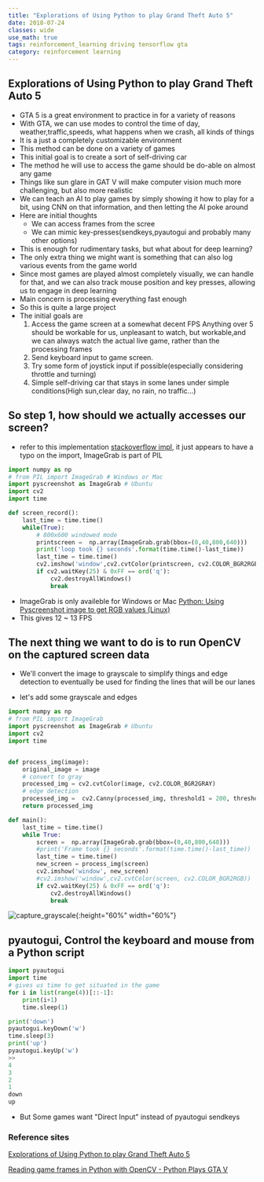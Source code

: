 ```yaml
---
title: "Explorations of Using Python to play Grand Theft Auto 5"
date: 2018-07-24
classes: wide
use_math: true
tags: reinforcement_learning driving tensorflow gta
category: reinforcement learning
---
```


## Explorations of Using Python to play Grand Theft Auto 5

- GTA 5 is a great environment to practice in for a variety of reasons
- With GTA, we can use modes to control the time of day, weather,traffic,speeds, what happens when we crash, all kinds of things
- It is a just a completely customizable environment
- This method can be done on a variety of games
- This initial goal is to create a sort of self-driving car
- The method he will use to access the game should be do-able on almost any game
- Things like sun glare in GAT V will make computer vision much more challenging, but also more realistic
- We can teach an AI to play games by simply showing it how to play for a bit, using CNN on that information, and then letting the AI poke around
- Here are initial thoughts
  - We can access frames from the scree
  - We can mimic key-presses(sendkeys,pyautogui and probably many other options)
- This is enough for rudimentary tasks, but what about for deep learning?
- The only extra thing we might want is something that can also log various events from the game world
- Since most games are played almost completely visually, we can handle for that, and we can also track mouse position and key presses, allowing us to engage in deep learning
- Main concern is processing everything fast enough 
- So this is quite a large project
- The initial goals are
  1. Access the game screen at a somewhat decent FPS
       Anything over 5 should be workable for us, unpleasant to watch, but workable,and we can always watch the actual live game, rather than the processing frames 
  2. Send keyboard input to game screen. 
  3. Try some form of joystick input if possible(especially considering throttle and turning)
  4. Simple self-driving car that stays in some lanes under simple conditions(High sun,clear day, no rain, no traffic...)

## So step 1, how should we actually accesses our screen? 
  - refer to this implementation [stackoverflow impl](http://stackoverflow.com/questions/24129253/screen-capture-with-opencv-and-python-2-7), it just appears to have a typo on the import, ImageGrab is part of PIL

```python
import numpy as np
# from PIL import ImageGrab # Windows or Mac
import pyscreenshot as ImageGrab # Ubuntu
import cv2
import time

def screen_record(): 
    last_time = time.time()
    while(True):
        # 800x600 windowed mode
        printscreen =  np.array(ImageGrab.grab(bbox=(0,40,800,640)))
        print('loop took {} seconds'.format(time.time()-last_time))
        last_time = time.time()
        cv2.imshow('window',cv2.cvtColor(printscreen, cv2.COLOR_BGR2RGB))
        if cv2.waitKey(25) & 0xFF == ord('q'):
            cv2.destroyAllWindows()
            break
```
- ImageGrab is only availeble for Windows or Mac
[Python: Using Pyscreenshot image to get RGB values (Linux)](https://stackoverflow.com/questions/39769829/python-using-pyscreenshot-image-to-get-rgb-values-linux)
- This gives 12 ~ 13 FPS

## The next thing we want to do is to run OpenCV on the captured screen data
- We'll convert the image to grayscale to simplify things and edge detection to eventually be used for finding the lines that will be our lanes

- let's add some grayscale and edges

```python
import numpy as np
# from PIL import ImageGrab
import pyscreenshot as ImageGrab # Ubuntu
import cv2
import time


def process_img(image):
    original_image = image
    # convert to gray
    processed_img = cv2.cvtColor(image, cv2.COLOR_BGR2GRAY)
    # edge detection
    processed_img =  cv2.Canny(processed_img, threshold1 = 200, threshold2=300)
    return processed_img

def main():
    last_time = time.time()
    while True:
        screen =  np.array(ImageGrab.grab(bbox=(0,40,800,640)))
        #print('Frame took {} seconds'.format(time.time()-last_time))
        last_time = time.time()
        new_screen = process_img(screen)
        cv2.imshow('window', new_screen)
        #cv2.imshow('window',cv2.cvtColor(screen, cv2.COLOR_BGR2RGB))
        if cv2.waitKey(25) & 0xFF == ord('q'):
            cv2.destroyAllWindows()
            break
```
![capture_grayscale](../../pictures/pygta5/capture_grayscale.png){:height="60%" width="60%"}

## pyautogui, Control the keyboard and mouse from a Python script

```python
import pyautogui
import time
# gives us time to get situated in the game
for i in list(range(4))[::-1]:
    print(i+1)
    time.sleep(1)

print('down')
pyautogui.keyDown('w') 
time.sleep(3)
print('up')
pyautogui.keyUp('w') 
>>
4
3
2
1
down
up
```
- But Some games want "Direct Input" instead of pyautogui sendkeys








### Reference sites
[Explorations of Using Python to play Grand Theft Auto 5](https://github.com/sentdex/pygta5)

[Reading game frames in Python with OpenCV - Python Plays GTA V](https://pythonprogramming.net/game-frames-open-cv-python-plays-gta-v/)

